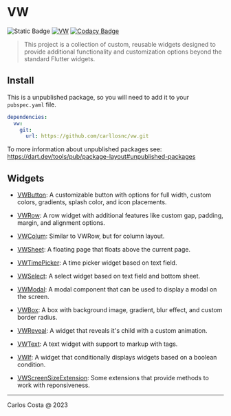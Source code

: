 # VW

![Static Badge](https://img.shields.io/badge/Flutter_package-blue)
[![VW](https://github.com/carllosnc/vw/actions/workflows/dart.yml/badge.svg)](https://github.com/carllosnc/vw/actions/workflows/dart.yml)
[![Codacy Badge](https://app.codacy.com/project/badge/Grade/e195e8a3f0184fdd95dfd2fd9bb3a854)](https://app.codacy.com/gh/carllosnc/vw/dashboard?utm_source=gh&utm_medium=referral&utm_content=&utm_campaign=Badge_grade)

> This project is a collection of custom, reusable widgets designed to provide additional functionality and customization options beyond the standard Flutter widgets.

## Install

This is a unpublished package, so you will need to add it to your `pubspec.yaml` file.

```yaml
dependencies:
  vw:
    git:
      url: https://github.com/carllosnc/vw.git
```

To more information about unpublished packages see: https://dart.dev/tools/pub/package-layout#unpublished-packages

## Widgets

- [VWButton](https://github.com/carllosnc/vw/blob/master/docs/vw_button.md): A customizable button with options for full width, custom colors, gradients, splash color, and icon placements.

- [VWRow](https://github.com/carllosnc/vw/blob/master/docs/vw_column.md): A row widget with additional features like custom gap, padding, margin, and
alignment options.

- [VWColum](https://github.com/carllosnc/vw/blob/master/docs/vw_row.md): Similar to VWRow, but for column layout.

- [VWSheet](https://github.com/carllosnc/vw/blob/master/docs/vw_sheet.md): A floating page that floats above the current page.

- [VWTimePicker](https://github.com/carllosnc/vw/blob/master/docs/vw_timepicker.md): A time picker widget based on text field.

- [VWSelect](https://github.com/carllosnc/vw/blob/master/docs/vw_select.md): A select widget based on text field and bottom sheet.

- [VWModal](https://github.com/carllosnc/vw/blob/master/docs/vw_modal.md): A modal component that can be used to display a modal on the screen.

- [VWBox](https://github.com/carllosnc/vw/blob/master/docs/vw_box.md): A box with background image, gradient, blur effect, and custom border radius.

- [VWReveal](https://github.com/carllosnc/vw/blob/master/docs/vw_reveal.md): A widget that reveals it's child with a custom animation.

- [VWText](https://github.com/carllosnc/vw/blob/master/docs/vw_text.md): A text widget with support to markup with tags.

- [VWIf](https://github.com/carllosnc/vw/blob/master/docs/vw_if.md): A widget that conditionally displays widgets based on a boolean condition.

- [VWScreenSizeExtension](https://github.com/carllosnc/vw/blob/master/docs/vw_screen_size_extension.md): Some extensions that provide methods to work with reponsiveness.

---

Carlos Costa @ 2023

